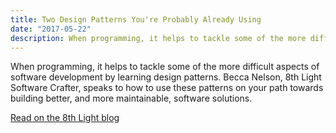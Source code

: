 ```yaml
---
title: Two Design Patterns You're Probably Already Using
date: "2017-05-22"
description: When programming, it helps to tackle some of the more difficult aspects of software development by learning design patterns. Becca Nelson, 8th Light Software Crafter, speaks to how to use these patterns on your path towards building better, and more maintainable, software solutions.
---
```


When programming, it helps to tackle some of the more difficult aspects of software development by learning design patterns. Becca Nelson, 8th Light Software Crafter, speaks to how to use these patterns on your path towards building better, and more maintainable, software solutions.

[Read on the 8th Light blog](https://8thlight.com/blog/becca-nelson/2017/05/22/two-design-patterns-youre-probably-already-using.html)

